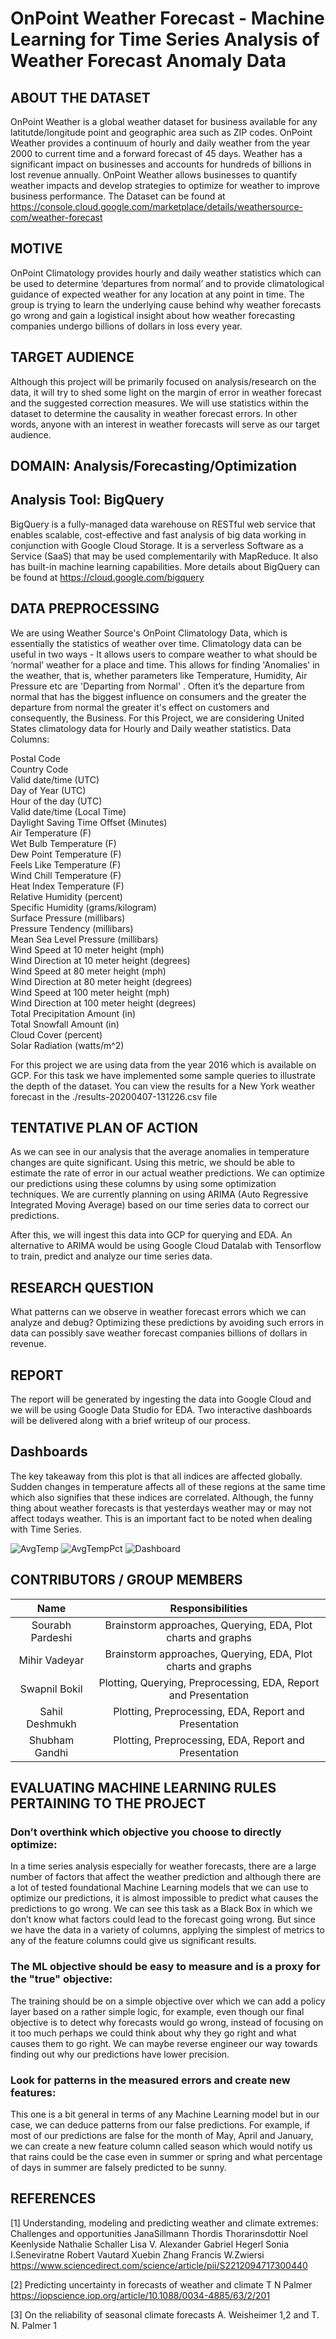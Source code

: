 # OnPoint Weather Forecast - Machine Learning for Time Series Analysis of Weather Forecast Anomaly Data

## ABOUT THE DATASET

OnPoint Weather is a global weather dataset for business available for any latitutde/longitude point and geographic area such as ZIP codes. OnPoint Weather provides a continuum of hourly and daily weather from the year 2000 to current time and a forward forecast of 45 days.
Weather has a significant impact on businesses and accounts for hundreds of billions in lost revenue annually. OnPoint Weather allows businesses to quantify weather impacts and develop strategies to optimize for weather to improve business performance.
The Dataset can be found at https://console.cloud.google.com/marketplace/details/weathersource-com/weather-forecast

## MOTIVE

OnPoint Climatology provides hourly and daily weather statistics which can be used to determine ‘departures from normal’ and to provide climatological guidance of expected weather for any location at any point in time. The group is trying to learn the underlying cause behind why weather forecasts go wrong and gain a logistical insight about how weather forecasting companies undergo billions of dollars in loss every year.

## TARGET AUDIENCE

Although this project will be primarily focused on analysis/research on the data, it will try to shed some light on the margin of error in weather forecast and the suggested correction measures. We will use statistics within the dataset to determine the causality in weather forecast errors. In other words, anyone with an interest in weather forecasts will serve as our target audience.

## DOMAIN: Analysis/Forecasting/Optimization

## Analysis Tool: BigQuery
BigQuery is a fully-managed data warehouse on RESTful web service that enables scalable, cost-effective and fast analysis of big data working in conjunction with Google Cloud Storage. It is a serverless Software as a Service (SaaS) that may be used complementarily with MapReduce. It also has built-in machine learning capabilities.
More details about BigQuery can be found at https://cloud.google.com/bigquery

## DATA PREPROCESSING

We are using Weather Source's OnPoint Climatology Data, which is essentially the statistics of weather over time. Climatology data can be useful in two ways - It allows users to compare weather to what should be ‘normal’ weather for a place and time. This allows for finding 'Anomalies' in the weather, that is, whether parameters like Temperature, Humidity, Air Pressure etc are 'Departing from Normal' . Often it’s the departure from normal that has the biggest influence on consumers and the greater the departure from normal the greater it's effect on customers and consequently, the Business.
For this Project, we are considering United States climatology data for Hourly and Daily weather statistics.
Data Columns:

Postal Code  
Country Code  
Valid date/time (UTC)  
Day of Year (UTC)  
Hour of the day (UTC)  
Valid date/time (Local Time)  
Daylight Saving Time Offset (Minutes)  
Air Temperature (F)  
Wet Bulb Temperature (F)  
Dew Point Temperature (F)  
Feels Like Temperature (F)  
Wind Chill Temperature (F)  
Heat Index Temperature (F)  
Relative Humidity (percent)  
Specific Humidity (grams/kilogram)  
Surface Pressure (millibars)  
Pressure Tendency (millibars)  
Mean Sea Level Pressure (millibars)  
Wind Speed at 10 meter height (mph)  
Wind Direction at 10 meter height (degrees)  
Wind Speed at 80 meter height (mph)  
Wind Direction at 80 meter height (degrees)  
Wind Speed at 100 meter height (mph)  
Wind Direction at 100 meter height (degrees)  
Total Precipitation Amount (in)  
Total Snowfall Amount (in)  
Cloud Cover (percent)  
Solar Radiation (watts/m^2)  

For this project we are using data from the year 2016 which is available on GCP.
For this task we have implemented some sample queries to illustrate the depth of the dataset. You can view the results for a New York weather forecast in the ./results-20200407-131226.csv file

## TENTATIVE PLAN OF ACTION

As we can see in our analysis that the average anomalies in temperature changes are quite significant. Using this metric, we should be able to estimate the rate of error in our actual weather predictions. We can optimize our predictions using these columns by using some optimization techniques. We are currently planning on using ARIMA (Auto Regressive Integrated Moving Average) based on our time series data to correct our predictions.

After this, we will ingest this data into GCP for querying and EDA. An alternative to ARIMA would be using Google Cloud Datalab with Tensorflow to train, predict and analyze our time series data.

## RESEARCH QUESTION
What patterns can we observe in weather forecast errors which we can analyze and debug? Optimizing these predictions by avoiding such errors in data can possibly save weather forecast companies billions of dollars in revenue.

## REPORT

The report will be generated by ingesting the data into Google Cloud and we will be using Google Data Studio for EDA. Two interactive dashboards will be delivered along with a brief writeup of our process.

## Dashboards
The key takeaway from this plot is that all indices are affected globally. Sudden changes in temperature affects all of these regions at the same time which also signifies that these indices are correlated. Although, the funny thing about weather forecasts is that yesterdays weather may or may not affect todays weather. This is an important fact to be noted when dealing with Time Series.

![AvgTemp](charts/EDA_Page_1.jpg)
![AvgTempPct](charts/EDA_Page_2.jpg)
![Dashboard](charts/EDA_Page_3.jpg)

## CONTRIBUTORS / GROUP MEMBERS

|Name              |Responsibilities                                                              |
|:----------------:|:----------------------------------------------------------------------------:|
|Sourabh Pardeshi  |Brainstorm approaches, Querying, EDA, Plot charts and graphs                  |
|Mihir Vadeyar     |Brainstorm approaches, Querying, EDA, Plot charts and graphs                  |
|Swapnil Bokil     |Plotting, Querying, Preprocessing, EDA, Report and Presentation               |
|Sahil Deshmukh    |Plotting, Preprocessing, EDA, Report and Presentation                         |
|Shubham Gandhi    |Plotting, Preprocessing, EDA, Report and Presentation                         |

## EVALUATING MACHINE LEARNING RULES PERTAINING TO THE PROJECT

### Don’t overthink which objective you choose to directly optimize:  

In a time series analysis especially for weather forecasts, there are a large number of factors that affect the weather prediction and although there are a lot of tested foundational Machine Learning models that we can use to optimize our predictions, it is almost impossible to predict what causes the predictions to go wrong. We can see this task as a Black Box in which we don’t know what factors could lead to the forecast going wrong. But since we have the data in a variety of columns, applying the simplest of metrics to any of the feature columns could give us significant results.

### The ML objective should be easy to measure and is a proxy for the "true" objective:  
The training should be on a simple objective over which we can add a policy layer based on a rather simple logic, for example, even though our final objective is to detect why forecasts would go wrong, instead of focusing on it too much perhaps we could think about why they go right and what causes them to go right. We can maybe reverse engineer our way towards finding out why our predictions have lower precision.

### Look for patterns in the measured errors and create new features:  

This one is a bit general in terms of any Machine Learning model but in our case, we can deduce patterns from our false predictions. For example, if most of our predictions are false for the month of May, April and January, we can create a new feature column called season which would notify us that rains could be the case even in summer or spring and what percentage of days in summer are falsely predicted to be sunny.


## REFERENCES
[1] Understanding, modeling and predicting weather and climate extremes: Challenges and opportunities
JanaSillmann Thordis Thorarinsdottir Noel Keenlyside Nathalie Schaller Lisa V. Alexander Gabriel Hegerl Sonia I.Seneviratne Robert Vautard Xuebin Zhang Francis W.Zwiersi
https://www.sciencedirect.com/science/article/pii/S2212094717300440

[2] Predicting uncertainty in forecasts of weather and climate
T N Palmer
https://iopscience.iop.org/article/10.1088/0034-4885/63/2/201

[3] On the reliability of seasonal climate forecasts
A. Weisheimer 1,2 and T. N. Palmer 1
